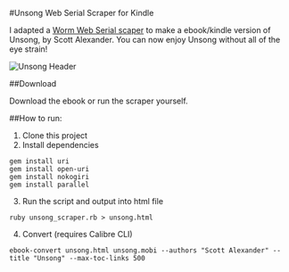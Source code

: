 #Unsong Web Serial Scraper for Kindle

I adapted a [Worm Web Serial scaper](https://github.com/rhelsing/worm_scraper) to make a ebook/kindle version of Unsong, by Scott Alexander. You can now enjoy Unsong without all of the eye strain!

![Unsong Header](http://i.imgur.com/d9LvKMc.png)

##Download

Download the ebook or run the scraper yourself.

##How to run:

1. Clone this project
2. Install dependencies

```command
gem install uri
gem install open-uri
gem install nokogiri
gem install parallel
```

3. Run the script and output into html file

```command
ruby unsong_scraper.rb > unsong.html
```

4. Convert (requires Calibre CLI)

```command
ebook-convert unsong.html unsong.mobi --authors "Scott Alexander" --title "Unsong" --max-toc-links 500
```
